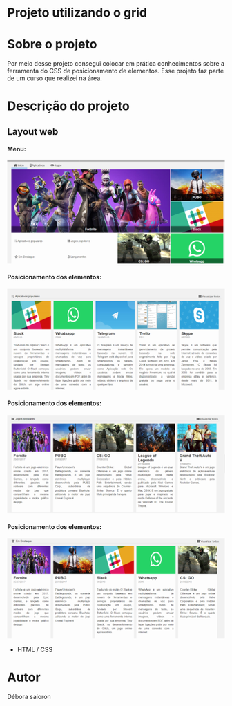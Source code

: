 # Projeto utilizando o grid

# Sobre o projeto

Por meio desse projeto consegui colocar em prática conhecimentos sobre a ferramenta do CSS de posicionamento de elementos. Esse projeto faz parte de um curso que realizei na área. 

# Descrição do projeto

## Layout web
#### Menu:

![Web index](https://github.com/saiorond/projeto.com.grid/blob/main/Sem%20t%C3%ADtulo.png)

#### Posicionamento dos elementos:

![Web required](https://github.com/saiorond/projeto.com.grid/blob/main/2.png)

#### Posicionamento dos elementos:

![Web required](https://github.com/saiorond/projeto.com.grid/blob/main/3.png)

#### Posicionamento dos elementos:

![Web required](https://github.com/saiorond/projeto.com.grid/blob/main/4.png)


- HTML / CSS

# Autor
Débora saioron

